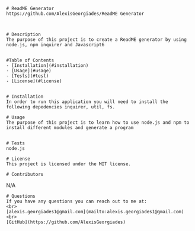 
    # ReadME Generator
    https://github.com/AlexisGeorgiades/ReadME Generator



    # Description
    The purpose of this project is to create a ReadME generator by using node.js, npm inquirer and Javascript6
    
    
    #Table of Contents 
    - [Installation](#installation)
    - [Usage](#usage)
    - [Tests](#test)
    - [License](#license)

   
    # Installation
    In order to run this application you will need to install the following depedencies inquirer, util, fs.
    
    # Usage
    The purpose of this project is to learn how to use node.js and npm to install different modules and generate a program
   
   
    # Tests
    node.js
    
    # License 
    This project is licensed under the MIT license.

    # Contributors
   N/A
    
    # Questions
    If you have any questions you can reach out to me at:
    <br>
    [alexis.georgiades1@gmail.com](mailto:alexis.georgiades1@gmail.com)
    <br>
    [GitHub](https://github.com/AlexisGeorgiades)
  